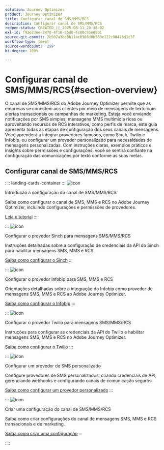 ```yaml
---
solution: Journey Optimizer
product: Journey Optimizer
title: Configurar canal de SMS/MMS/RCS
description: Configurar canal de SMS/MMS/RCS
redpen-status: CREATED_||_2025-08-11_20-38-02
exl-id: f92e23ee-2478-4f16-85d0-4c88c9be08b1
source-git-commit: 2b907a3be8b11ac6308d0b563e122c88478d1d37
workflow-type: tm+mt
source-wordcount: '299'
ht-degree: 100%

---
```


# Configurar canal de SMS/MMS/RCS{#section-overview}

O canal de SMS/MMS/RCS do Adobe Journey Optimizer permite que as empresas se conectem aos clientes por meio de mensagens de texto com alertas transacionais ou campanhas de marketing. Esteja você enviando notificações por SMS simples, mensagens MMS multimídia ricas ou aproveitando recursos de RCS interativos, como perfis de marca, este guia apresenta todas as etapas de configuração dos seus canais de mensagens. Você aprenderá a integrar provedores famosos, como Sinch, Twilio e Infobip, ou configurar um provedor personalizado para necessidades de mensagens personalizadas. Com instruções claras, exemplos práticos e insights sobre permissões e configurações, você se sentirá confiante na configuração das comunicações por texto conforme as suas metas.

## Configurar canal de SMS/MMS/RCS

:::: landing-cards-container
:::
![icon](https://cdn.experienceleague.adobe.com/icons/circle-play.svg)

Introdução à configuração do canal de SMS/MMS/RCS

Saiba como configurar o canal de SMS, MMS e RCS no Adobe Journey Optimizer, incluindo configurações e permissões de provedores.

[Leia o tutorial](../using/sms/sms-configuration.md)
:::

:::
![icon](https://cdn.experienceleague.adobe.com/icons/puzzle-piece.svg?lang=pt-BR)

Configurar o provedor Sinch para mensagens SMS/MMS/RCS

Instruções detalhadas sobre a configuração de credenciais da API do Sinch para habilitar mensagens SMS, MMS e RCS.

[Saiba como configurar o Sinch](../using/sms/sms-configuration-sinch.md)
:::

:::
![icon](https://cdn.experienceleague.adobe.com/icons/puzzle-piece.svg?lang=pt-BR)

Configurar o provedor Infobip para SMS, MMS e RCS

Orientações detalhadas sobre a integração do Infobip como provedor de mensagens SMS, MMS e RCS ao Adobe Journey Optimizer.

[Saiba como configurar o Infobip](../using/sms/sms-configuration-infobip.md)
:::

:::
![icon](https://cdn.experienceleague.adobe.com/icons/puzzle-piece.svg?lang=pt-BR)

Configurar o provedor Twilio para mensagens SMS/MMS/RCS

Instruções para configurar as credenciais da API do Twilio e habilitar mensagens SMS, MMS e RCS no Adobe Journey Optimizer.

[Saiba como configurar o Twilio](../using/sms/sms-configuration-twilio.md)
:::

:::
![icon](https://cdn.experienceleague.adobe.com/icons/code-branch.svg)

Configurar um provedor de SMS personalizado

Configure provedores de SMS personalizados, criando credenciais de API, gerenciando webhooks e configurando canais de comunicação seguros.

[Saiba como configurar um provedor personalizado](../using/sms/sms-configuration-custom.md)
:::

:::
![icon](https://cdn.experienceleague.adobe.com/icons/gear.svg)

Criar uma configuração do canal de SMS/MMS/RCS

Saiba como criar configurações do canal de mensagens SMS, MMS e RCS transacionais e de marketing.

[Saiba como criar uma configuração](../using/sms/sms-configuration-surface.md)
:::

::::
